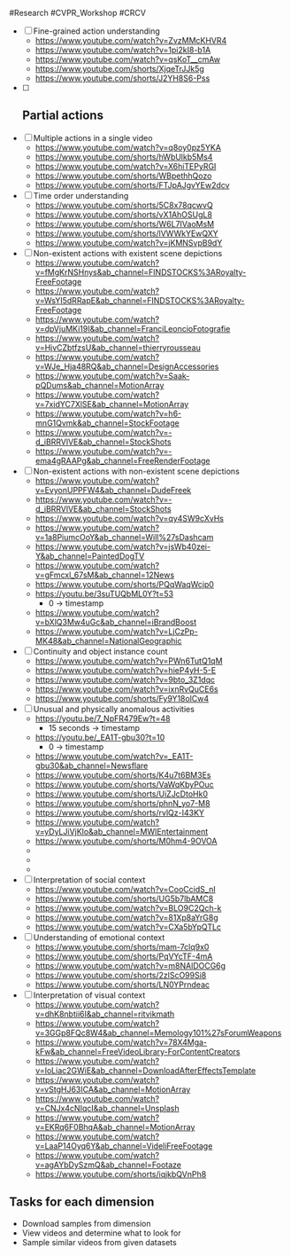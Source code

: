 #Research #CVPR_Workshop #CRCV

- [ ] Fine-grained action understanding
	- https://www.youtube.com/watch?v=ZvzMMcKHVR4
	- https://www.youtube.com/watch?v=1pi2kI8-b1A
	- https://www.youtube.com/watch?v=qsKoT__cmAw
	- https://www.youtube.com/shorts/XjqeTrJJk5g
	- https://www.youtube.com/shorts/J2YH8S6-Pss
- [ ] Partial actions  
	- 
- [ ] Multiple actions in a single video
	- https://www.youtube.com/watch?v=q8oy0pz5YKA
	- https://www.youtube.com/shorts/hWbUlkb5Ms4
	- https://www.youtube.com/watch?v=X6hiTEPyRGI
	- https://www.youtube.com/shorts/WBpethhQozo
	- https://www.youtube.com/shorts/FTJpAJgvYEw2dcv 
- [ ] Time order understanding  
	- https://www.youtube.com/shorts/5C8x78qcwvQ
	- https://www.youtube.com/shorts/vX1AhOSUgL8
	- https://www.youtube.com/shorts/W6L7IVaoMsM
	- https://www.youtube.com/shorts/lVWWkYEwQXY
	- https://www.youtube.com/watch?v=jKMNSvpB9dY
- [ ] Non-existent actions with existent scene depictions  
	- https://www.youtube.com/watch?v=fMgKrNSHnys&ab_channel=FINDSTOCKS%3ARoyalty-FreeFootage
	- https://www.youtube.com/watch?v=WsYI5dRRapE&ab_channel=FINDSTOCKS%3ARoyalty-FreeFootage
	- https://www.youtube.com/watch?v=dpVjuMKi19I&ab_channel=FranciLeoncioFotografie
	- https://www.youtube.com/watch?v=HjvCZbtfzsU&ab_channel=thierryrousseau
	- https://www.youtube.com/watch?v=WJe_Hja48RQ&ab_channel=DesignAccessories
	- https://www.youtube.com/watch?v=Saak-pQDums&ab_channel=MotionArray
	- https://www.youtube.com/watch?v=7xidYC7XlSE&ab_channel=MotionArray
	- https://www.youtube.com/watch?v=h6-mnG1Qvmk&ab_channel=StockFootage
	- https://www.youtube.com/watch?v=-d_iBRRVlVE&ab_channel=StockShots
	- https://www.youtube.com/watch?v=-ema4gRAAPg&ab_channel=FreeRenderFootage
- [ ] Non-existent actions with non-existent scene depictions  
	- https://www.youtube.com/watch?v=EvyonUPPFW4&ab_channel=DudeFreek
	- https://www.youtube.com/watch?v=-d_iBRRVlVE&ab_channel=StockShots
	- https://www.youtube.com/watch?v=qy4SW9cXvHs
	- https://www.youtube.com/watch?v=1a8PiumcOoY&ab_channel=Will%27sDashcam
	- https://www.youtube.com/watch?v=jsWb40zei-Y&ab_channel=PaintedDogTV
	- https://www.youtube.com/watch?v=gFmcxl_67sM&ab_channel=12News
	- https://www.youtube.com/shorts/PQqWaqWcjp0
	- https://youtu.be/3suTUQbML0Y?t=53
		- 0 -> timestamp
	- https://www.youtube.com/watch?v=bXlQ3Mw4uGc&ab_channel=iBrandBoost
	- https://www.youtube.com/watch?v=LjCzPp-MK48&ab_channel=NationalGeographic
- [ ] Continuity and object instance count  
	- https://www.youtube.com/watch?v=PWn6TutQ1qM
	- https://www.youtube.com/watch?v=hieP4yH-5-E
	- https://www.youtube.com/watch?v=9bto_3Z1dqc
	- https://www.youtube.com/watch?v=ixnRvQuCE6s
	- https://www.youtube.com/shorts/Fy9Y18olCw4
- [ ] Unusual and physically anomalous activities  
	- https://youtu.be/7_NpFR479Ew?t=48
		- 15 seconds -> timestamp
	- https://youtu.be/_EA1T-gbu30?t=10
		- 0 -> timestamp
	-  https://www.youtube.com/watch?v=_EA1T-gbu30&ab_channel=Newsflare
	- https://www.youtube.com/shorts/K4u7t6BM3Es
	- https://www.youtube.com/shorts/VaWqKbyPOuc
	- https://www.youtube.com/shorts/UiZJcDtoHk0
	- https://www.youtube.com/shorts/phnN_yo7-M8
	- https://www.youtube.com/shorts/rvlQz-I43KY
	- https://www.youtube.com/watch?v=yDyLJiVjKIo&ab_channel=MWIEntertainment
	- https://www.youtube.com/shorts/M0hm4-9OVOA
	- 
	- 
	- 
- [ ] Interpretation of social context  
	- https://www.youtube.com/watch?v=CooCcidS_nI
	- https://www.youtube.com/shorts/UG5b7lbAMC8
	- https://www.youtube.com/watch?v=BLO9C2Qch-k
	- https://www.youtube.com/watch?v=81Xp8aYrG8g
	- https://www.youtube.com/watch?v=CXa5bYpQTLc
- [ ] Understanding of emotional context
	- https://www.youtube.com/shorts/mam-7clq9x0
	- https://www.youtube.com/shorts/PqVYcTF-4mA
	- https://www.youtube.com/watch?v=m8NAlDOCG6g
	- https://www.youtube.com/shorts/2zlScO99Si8
	- https://www.youtube.com/shorts/LN0YPrndeac
- [ ] Interpretation of visual context  
	- https://www.youtube.com/watch?v=dhK8nbtii6I&ab_channel=ritvikmath 
	- https://www.youtube.com/watch?v=3GGp8FQc8W4&ab_channel=Memology101%27sForumWeapons
	- https://www.youtube.com/watch?v=78X4Mga-kFw&ab_channel=FreeVideoLibrary-ForContentCreators
	- https://www.youtube.com/watch?v=IoLiac2GWiE&ab_channel=DownloadAfterEffectsTemplate
	- https://www.youtube.com/watch?v=vStgHJ63ICA&ab_channel=MotionArray
	- https://www.youtube.com/watch?v=CNJx4cNIqcI&ab_channel=Unsplash
	- https://www.youtube.com/watch?v=EKRq6F0BhqA&ab_channel=MotionArray
	- https://www.youtube.com/watch?v=LaaP14Oyq6Y&ab_channel=VideliFreeFootage
	- https://www.youtube.com/watch?v=agAYbDySzmQ&ab_channel=Footaze
	- https://www.youtube.com/shorts/iqjkbQVnPh8


## Tasks for each dimension
- Download samples from dimension
- View videos and determine what to look for
- Sample similar videos from given datasets